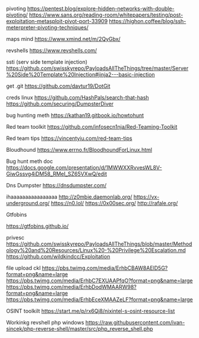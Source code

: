 
pivoting
https://pentest.blog/explore-hidden-networks-with-double-pivoting/
https://www.sans.org/reading-room/whitepapers/testing/post-exploitation-metasploit-pivot-port-33909
https://highon.coffee/blog/ssh-meterpreter-pivoting-techniques/


maps mind
https://www.xmind.net/m/2QyGbx/

revshells
https://www.revshells.com/


ssti (serv side template injection)
https://github.com/swisskyrepo/PayloadsAllTheThings/tree/master/Server%20Side%20Template%20Injection#jinja2---basic-injection



get .git
https://github.com/davtur19/DotGit

creds linux
https://github.com/HashPals/search-that-hash
https://github.com/securing/DumpsterDiver

bug hunting meth
https://kathan19.gitbook.io/howtohunt

Red team toolkit
https://github.com/infosecn1nja/Red-Teaming-Toolkit

Red team tips
https://vincentyiu.com/red-team-tips

Bloudhound
https://www.errno.fr/BloodhoundForLinux.html

Bug hunt meth doc
https://docs.google.com/presentation/d/1MWWXXRvvesWL8V-GiwGssvg4iDM58_RMeI_SZ65VXwQ/edit

Dns Dumpster
https://dnsdumpster.com/





ihaaaaaaaaaaaaaaaa
http://z0mbie.daemonlab.org/
https://vx-underground.org/
https://n0.lol/
https://0x00sec.org/
http://rafale.org/




Gtfobins 

https://gtfobins.github.io/

privesc
https://github.com/swisskyrepo/PayloadsAllTheThings/blob/master/Methodology%20and%20Resources/Linux%20-%20Privilege%20Escalation.md
https://github.com/wildkindcc/Exploitation


file upload ckl
https://pbs.twimg.com/media/ErhbCBAW8AElD5G?format=png&name=large
https://pbs.twimg.com/media/ErhbC7EXUAAPfqO?format=png&name=large
https://pbs.twimg.com/media/ErhbDodWMAARW98?format=png&name=large
https://pbs.twimg.com/media/ErhbEceXMAAZeLF?format=png&name=large


OSINT toolkilt
https://start.me/p/rx6Qj8/nixintel-s-osint-resource-list


Workinkg revshell php windows https://raw.githubusercontent.com/ivan-sincek/php-reverse-shell/master/src/php_reverse_shell.php
